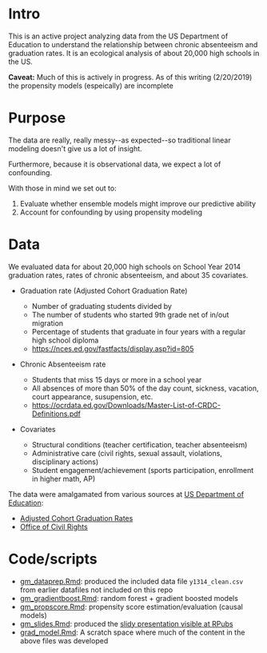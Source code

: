 # Intro

This is an active project analyzing data from the US Department of Education to understand the relationship between chronic absenteeism and graduation rates. It is an ecological analysis of about 20,000 high schools in the US.

**Caveat:** Much of this is actively in progress. As of this writing (2/20/2019) the propensity models (espeically) are incomplete

# Purpose

The data are really, really messy--as expected--so traditional linear modeling doesn't give us a lot of insight. 

Furthermore, because it is observational data, we expect a lot of confounding.

With those in mind we set out to:

1. Evaluate whether ensemble models might improve our predictive ability
2. Account for confounding by using propensity modeling

# Data

We evaluated data for about 20,000 high schools on School Year 2014 graduation rates, rates of chronic absenteeism, and about 35 covariates.

- Graduation rate (Adjusted Cohort Graduation Rate)

  - Number of graduating students divided by
  - The number of students who started 9th grade net of in/out migration
  - Percentage of students that graduate in four years with a regular high school diploma
  - https://nces.ed.gov/fastfacts/display.asp?id=805
 
- Chronic Absenteeism rate
  - Students that miss 15 days or more in a school year
  - All absences of more than 50% of the day count, sickness, vacation, court appearance, susupension, etc.
  - https://ocrdata.ed.gov/Downloads/Master-List-of-CRDC-Definitions.pdf

- Covariates

  - Structural conditions (teacher certification, teacher absenteeism)
  - Administrative care (civil rights, sexual assault, violations, disciplinary actions)
  - Student engagement/achievement (sports participation, enrollment in higher math, AP)

The data were amalgamated from various sources at [US Department of Education](https://www2.ed.gov/about/inits/ed/edfacts/data-files/index.html):

- [Adjusted Cohort Graduation Rates](https://www2.ed.gov/about/inits/ed/edfacts/data-files/index.html#acgr)
- [Office of Civil Rights](https://ocrdata.ed.gov/)

# Code/scripts

- [gm_dataprep.Rmd](https://github.com/townleym/absenteeism-grad/blob/master/gm_dataprep.Rmd): produced the included data file `y1314_clean.csv` from earlier datafiles not included on this repo
- [gm_gradientboost.Rmd](https://github.com/townleym/absenteeism-grad/blob/master/gm_gradientboost.Rmd): random forest + gradient boosted models
- [gm_propscore.Rmd](https://github.com/townleym/absenteeism-grad/blob/master/gm_propscore.Rmd): propensity score estimation/evaluation (causal models)
- [gm_slides.Rmd](https://github.com/townleym/absenteeism-grad/blob/master/gm_slides.Rmd): produced the [slidy presentation visible at RPubs](http://rpubs.com/mtown/468907)
- [grad_model.Rmd](https://github.com/townleym/absenteeism-grad/blob/master/grad_model.Rmd): A scratch space where much of the content in the above files was developed

